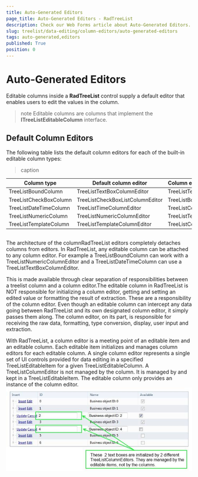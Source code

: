 ```yaml
---
title: Auto-Generated Editors
page_title: Auto-Generated Editors - RadTreeList
description: Check our Web Forms article about Auto-Generated Editors.
slug: treelist/data-editing/column-editors/auto-generated-editors
tags: auto-generated,editors
published: True
position: 0
---
```


# Auto-Generated Editors



Editable columns inside a **RadTreeList** control supply a default editor that enables users to edit the values in the column.

>note Editable columns are columns that implement the **ITreeListEditableColumn** interface.
>


## Default Column Editors

The following table lists the default column editors for each of the built-in editable column types:


>caption  

| Column type | Default column editor | Column editor base class |
| ------ | ------ | ------ |
|TreeListBoundColumn|TreeListTextBoxColumnEditor|TreeListTextColumnEditor|
|TreeListCheckBoxColumn|TreeListCheckBoxListColumnEditor|TreeListBoolColumnEditor|
|TreeListDateTimeColumn|TreeListTimeColumnEditor|TreeListColumnEditor|
|TreeListNumericColumn|TreeListNumericColumnEditor|TreeListTextColumnEditor|
|TreeListTemplateColumn|TreeListTemplateColumnEditor|TreeListColumnEditorBase|



## 

The architecture of the columnRadTreeList editors completely detaches columns from editors. In RadTreeList, any editable column can be attached to any column editor. For example a TreeListBoundColumn can work with a TreeListNumericColumnEditor and a TreeListDateTimeColumn can use a TreeListTextBoxColumnEditor.

This is made available through clear separation of responsibilities between a treelist column and a column editor.The editable column in RadTreeList is NOT responsible for initializing a column editor, getting and setting an edited value or formatting the result of extraction. These are a responsibility of the column editor. Even though an editable column can intercept any data going between RadTreeList and its own designated column editor, it simply passes them along. The column editor, on its part, is responsible for receiving the raw data, formatting, type conversion, display, user input and extraction.

With RadTreeList, a column editor is a meeting point of an editable item and an editable column. Each editable item initializes and manages column editors for each editable column. A single column editor represents a single set of UI controls provided for data editing in a specified TreeListEditableItem for a given TreeListEditableColumn. A TreeListColumnEditor is not managed by the column. It is managed by and kept in a TreeListEditableItem. The editable column only provides an instance of the column editor.![TreeList EditForms](images/treelist_auto-generated_editforms.jpg)
